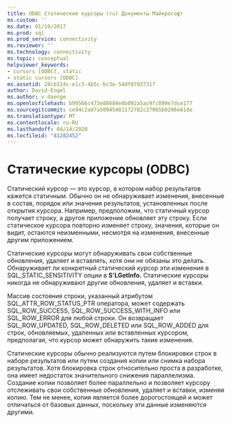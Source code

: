 ```yaml
---
title: ODBC Статические курсоры (ru) Документы Майкрософт
ms.custom: ''
ms.date: 01/19/2017
ms.prod: sql
ms.prod_service: connectivity
ms.reviewer: ''
ms.technology: connectivity
ms.topic: conceptual
helpviewer_keywords:
- cursors [ODBC], static
- static cursors [ODBC]
ms.assetid: 28cb324c-e1c3-4b5c-bc3e-54df87037317
author: David-Engel
ms.author: v-daenge
ms.openlocfilehash: b99566c473e88684e8b092a5ac9fc899e7dce177
ms.sourcegitcommit: ce94c2ad7a50945481172782c270b5b0206e61de
ms.translationtype: MT
ms.contentlocale: ru-RU
ms.lasthandoff: 04/14/2020
ms.locfileid: "81282452"
---
```

# <a name="odbc-static-cursors"></a>Статические курсоры (ODBC)
Статический курсор — это курсор, в котором набор результатов кажется статичным. Обычно он не обнаруживает изменения, внесенные в состав, порядок или значения результатов, установленных после открытия курсора. Например, предположим, что статичный курсор получает строку, а другое приложение обновляет эту строку. Если статическое курсора повторно изменяет строку, значения, которые он видит, остаются неизменными, несмотря на изменения, внесенные другим приложением.  
  
 Статические курсоры могут обнаруживать свои собственные обновления, удаляет и вставлять, хотя они не обязаны это делать. Обнаруживает ли конкретный статический курсор эти изменения в SQL_STATIC_SENSITIVITY опции в **S'LGetInfo.** Статические курсоры никогда не обнаруживают другие обновления, удаляет и вставки.  
  
 Массив состояния строки, указанный атрибутом SQL_ATTR_ROW_STATUS_PTR оператора, может содержать SQL_ROW_SUCCESS, SQL_ROW_SUCCESS_WITH_INFO или SQL_ROW_ERROR для любой строки. Он возвращает SQL_ROW_UPDATED, SQL_ROW_DELETED или SQL_ROW_ADDED для строк, обновляемых, удаленных или вставленных курсором, предполагая, что курсор может обнаружить такие изменения.  
  
 Статические курсоры обычно реализуются путем блокировки строк в наборе результатов или путем создания копии или снимка набора результатов. Хотя блокировка строк относительно проста в разработке, она имеет недостаток значительного снижения параллелизма. Создание копии позволяет более параллельно и позволяет курсору отслеживать свои собственные обновления, удаляет и вставки, изменяя копию. Тем не менее, копия является более дорогостоящей и может отличаться от базовых данных, поскольку эти данные изменяются другими.

